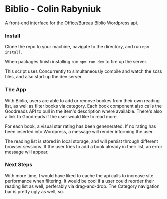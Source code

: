 # Biblio - Colin Rabyniuk

A front-end interface for the Office/Bureau Biblio Wordpress api.

### Install
Clone the repo to your machine, navigate to the directory, and run `npm install`.

When packages finish installing run `npm run dev` to fire up the server. 

This script uses Concurrently to simultaneously compile and watch the scss files, and also start up the dev server.

### The App
With Biblio, users are able to add or remove bookes from their own reading list, as well as filter books via category. Each book component also calls the Goodreads API to pull in the item's description where available. There's also a link to Goodreads if the user would like to read more.

For each book, a visual star rating has been genenerated. If no rating has been inserted into Wordpress, a message will render informing the user. 

The reading list is stored in local storage, and will persist through different browser sessions. If the user tries to add a book already in their list, an error message will appear.

### Next Steps
With more time, I would have liked to cache the api calls to increase site performance when filtering. It would be cool if a user could reorder their reading list as well, perferably via drag-and-drop. The Category navigation bar is pretty ugly as well, so. 

 
